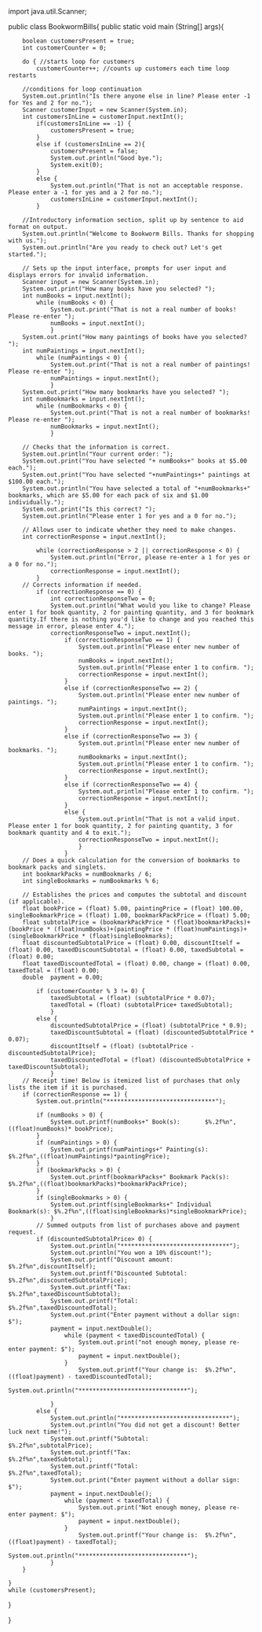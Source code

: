 import java.util.Scanner;

public class BookwormBills{
	public static void main (String[] args){
		
		boolean customersPresent = true;
		int customerCounter = 0; 
	
		do { //starts loop for customers 
			customerCounter++; //counts up customers each time loop restarts
			
		//conditions for loop continuation
		System.out.println("Is there anyone else in line? Please enter -1 for Yes and 2 for no.");
		Scanner customerInput = new Scanner(System.in);
		int customersInLine = customerInput.nextInt();
			if(customersInLine == -1) {
				customersPresent = true;
			}
			else if (customersInLine == 2){
				customersPresent = false;
				System.out.println("Good bye.");
				System.exit(0);
			} 
			else {
				System.out.println("That is not an acceptable response. Please enter a -1 for yes and a 2 for no.");
				customersInLine = customerInput.nextInt();
			}
			
		//Introductory information section, split up by sentence to aid format on output.
		System.out.println("Welcome to Bookworm Bills. Thanks for shopping with us.");
		System.out.println("Are you ready to check out? Let's get started.");
	
		// Sets up the input interface, prompts for user input and displays errors for invalid information.
		Scanner input = new Scanner(System.in); 
		System.out.print("How many books have you selected? ");
		int numBooks = input.nextInt(); 
			while (numBooks < 0) {
				System.out.print("That is not a real number of books! Please re-enter ");
				numBooks = input.nextInt();
				}
		System.out.print("How many paintings of books have you selected? ");
		int numPaintings = input.nextInt(); 
			while (numPaintings < 0) {
				System.out.print("That is not a real number of paintings! Please re-enter ");
				numPaintings = input.nextInt();
				}
		System.out.print("How many bookmarks have you selected? ");
		int numBookmarks = input.nextInt();
			while (numBookmarks < 0) {
				System.out.print("That is not a real number of bookmarks! Please re-enter ");
				numBookmarks = input.nextInt();
				}
	
		// Checks that the information is correct.
		System.out.println("Your current order: ");
		System.out.print("You have selected "+ numBooks+" books at $5.00 each.");
		System.out.print("You have selected "+numPaintings+" paintings at $100.00 each.");
		System.out.println("You have selected a total of "+numBookmarks+" bookmarks, which are $5.00 for each pack of six and $1.00 individually.");
		System.out.print("Is this correct? ");
		System.out.println("Please enter 1 for yes and a 0 for no.");
	
		// Allows user to indicate whether they need to make changes.
		int correctionResponse = input.nextInt();

			while (correctionResponse > 2 || correctionResponse < 0) {
				System.out.println("Error, please re-enter a 1 for yes or a 0 for no.");
				correctionResponse = input.nextInt();
			}
		// Corrects information if needed.
			if (correctionResponse == 0) {
				int correctionResponseTwo = 0;
				System.out.println("What would you like to change? Please enter 1 for book quantity, 2 for painting quantity, and 3 for bookmark quantity.If there is nothing you'd like to change and you reached this message in error, please enter 4.");
				correctionResponseTwo = input.nextInt();
					if (correctionResponseTwo == 1) { 
						System.out.println("Please enter new number of books. ");
						numBooks = input.nextInt();
						System.out.println("Please enter 1 to confirm. ");
						correctionResponse = input.nextInt();
					}
					else if (correctionResponseTwo == 2) { 
						System.out.println("Please enter new number of paintings. ");
						numPaintings = input.nextInt();
						System.out.println("Please enter 1 to confirm. ");
						correctionResponse = input.nextInt();
					}
					else if (correctionResponseTwo == 3) { 
						System.out.println("Please enter new number of bookmarks. ");
						numBookmarks = input.nextInt();
						System.out.println("Please enter 1 to confirm. ");
						correctionResponse = input.nextInt();
					}
					else if (correctionResponseTwo == 4) { 
						System.out.println("Please enter 1 to confirm. ");
						correctionResponse = input.nextInt();
					}
					else {
						System.out.println("That is not a valid input. Please enter 1 for book quantity, 2 for painting quantity, 3 for bookmark quantity and 4 to exit.");
						correctionResponseTwo = input.nextInt();
						}
					}
		// Does a quick calculation for the conversion of bookmarks to bookmark packs and singlets.
		int bookmarkPacks = numBookmarks / 6;
		int singleBookmarks = numBookmarks % 6;

		// Establishes the prices and computes the subtotal and discount (if applicable).
		float bookPrice = (float) 5.00, paintingPrice = (float) 100.00, singleBookmarkPrice = (float) 1.00, bookmarkPackPrice = (float) 5.00;
		float subtotalPrice = (bookmarkPackPrice * (float)bookmarkPacks)+(bookPrice * (float)numBooks)+(paintingPrice * (float)numPaintings)+(singleBookmarkPrice * (float)singleBookmarks);
		float discountedSubtotalPrice = (float) 0.00, discountItself = (float) 0.00, taxedDiscountSubtotal = (float) 0.00, taxedSubtotal = (float) 0.00;
		float taxedDiscountedTotal = (float) 0.00, change = (float) 0.00, taxedTotal = (float) 0.00;
		double  payment = 0.00;
		
			if (customerCounter % 3 != 0) {
				taxedSubtotal = (float) (subtotalPrice * 0.07);
				taxedTotal = (float) (subtotalPrice+ taxedSubtotal);
				}
			else {
				discountedSubtotalPrice = (float) (subtotalPrice * 0.9);
				taxedDiscountSubtotal = (float) (discountedSubtotalPrice * 0.07);
				discountItself = (float) (subtotalPrice - discountedSubtotalPrice);
				taxedDiscountedTotal = (float) (discountedSubtotalPrice + taxedDiscountSubtotal);
				}
		// Receipt time! Below is itemized list of purchases that only lists the item if it is purchased.
		if (correctionResponse == 1) {
			System.out.println("*******************************");
			
			if (numBooks > 0) {
				System.out.printf(numBooks+" Book(s):		$%.2f%n",((float)numBooks)* bookPrice);
			}
			if (numPaintings > 0) {
				System.out.printf(numPaintings+" Painting(s):		$%.2f%n",((float)numPaintings)*paintingPrice);
			}
			if (bookmarkPacks > 0) {
				System.out.printf(bookmarkPacks+" Bookmark Pack(s):	$%.2f%n",((float)bookmarkPacks)*bookmarkPackPrice);
			}
			if (singleBookmarks > 0) {
				System.out.printf(singleBookmarks+" Individual Bookmark(s): $%.2f%n",((float)singleBookmarks)*singleBookmarkPrice);
				}
			// Summed outputs from list of purchases above and payment request.
			if (discountedSubtotalPrice> 0) {
				System.out.println("*******************************");
				System.out.println("You won a 10% discount!");
				System.out.printf("Discount amount:			 $%.2f%n",discountItself);
				System.out.printf("Discounted Subtotal:     		$%.2f%n",discountedSubtotalPrice);
				System.out.printf("Tax: 					 $%.2f%n",taxedDiscountSubtotal);
				System.out.printf("Total: 					 $%.2f%n",taxedDiscountedTotal);
				System.out.print("Enter payment without a dollar sign:    $");
				payment = input.nextDouble();
					while (payment < taxedDiscountedTotal) {
						System.out.print("not enough money, please re-enter payment: $");
						payment = input.nextDouble();
					}
						System.out.printf("Your change is:  $%.2f%n",((float)payment) - taxedDiscountedTotal);
						System.out.println("*******************************");

				}
			else {
				System.out.println("*******************************");
				System.out.println("You did not get a discount! Better luck next time!");
				System.out.printf("Subtotal:				$%.2f%n",subtotalPrice);
				System.out.printf("Tax:					$%.2f%n",taxedSubtotal);
				System.out.printf("Total: 					$%.2f%n",taxedTotal);
				System.out.print("Enter payment without a dollar sign:    $");
				payment = input.nextDouble();
					while (payment < taxedTotal) {
						System.out.print("Not enough money, please re-enter payment: $");
						payment = input.nextDouble();
					}
						System.out.printf("Your change is:  $%.2f%n",((float)payment) - taxedTotal);
						System.out.println("*******************************");
				}
		}

	} 
	while (customersPresent);

}

}
